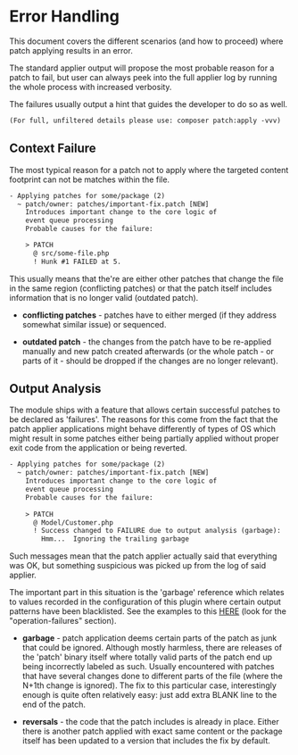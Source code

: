 # Error Handling

This document covers the different scenarios (and how to proceed) where patch applying results in an error.

The standard applier output will propose the most probable reason for a patch to fail, but user can always
peek into the full applier log by running the whole process with increased verbosity.

The failures usually output a hint that guides the developer to do so as well.

```txt
(For full, unfiltered details please use: composer patch:apply -vvv)
```

## Context Failure

The most typical reason for a patch not to apply where the targeted content footprint can not be matches
within the file.

```txt
- Applying patches for some/package (2)
  ~ patch/owner: patches/important-fix.patch [NEW]
    Introduces important change to the core logic of 
    event queue processing
    Probable causes for the failure:

    > PATCH
      @ src/some-file.php
      ! Hunk #1 FAILED at 5.
```

This usually means that the're are either other patches that change the file in the same region 
(conflicting patches) or that the patch itself includes information that is no longer valid (outdated patch).

* **conflicting patches** - patches have to either merged (if they address somewhat similar issue) or sequenced.

* **outdated patch** - the changes from the patch have to be re-applied manually and new patch created 
  afterwards (or the whole patch - or parts of it - should be dropped if the changes are no longer relevant).    

## Output Analysis

The module ships with a feature that allows certain successful patches to be declared as 'failures'. The
reasons for this come from the fact that the patch applier applications might behave differently of types
of OS which might result in some patches either being partially applied without proper exit code from the 
application or being reverted.

```txt
- Applying patches for some/package (2)
  ~ patch/owner: patches/important-fix.patch [NEW]
    Introduces important change to the core logic of 
    event queue processing
    Probable causes for the failure:                                    
                                                                               
    > PATCH                                                             
      @ Model/Customer.php          
      ! Success changed to FAILURE due to output analysis (garbage):
        Hmm...  Ignoring the trailing garbage
```

Such messages mean that the patch applier actually said that everything was OK, but something suspicious
was picked up from the log of said applier.

The important part in this situation is the 'garbage' reference which relates to values recorded in the
configuration of this plugin where certain output patterns have been blacklisted. See the examples to 
this [HERE](./CONFIGURATION.md#structure) (look for the "operation-failures" section).

* **garbage** - patch application deems certain parts of the patch as junk that could be ignored. Although
  mostly harmless, there are releases of the 'patch' binary itself where totally valid parts of the patch
  end up being incorrectly labeled as such. Usually encountered with patches that have several changes done
  to different parts of the file (where the N+1th change is ignored). The fix to this particular case, 
  interestingly enough is quite often relatively easy: just add extra BLANK line to the end of the patch.   
    
* **reversals** - the code that the patch includes is already in place. Either there is another patch applied
  with exact same content or the package itself has been updated to a version that includes the fix by default.
  